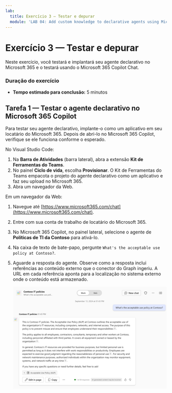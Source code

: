 ```yaml
---
lab:
  title: Exercício 3 — Testar e depurar
  module: 'LAB 04: Add custom knowledge to declarative agents using Microsoft Graph connectors and Visual Studio Code'
---
```


# Exercício 3 — Testar e depurar

Neste exercício, você testará e implantará seu agente declarativo no Microsoft 365 e o testará usando o Microsoft 365 Copilot Chat.

### Duração do exercício

- **Tempo estimado para conclusão:** 5 minutos

## Tarefa 1 — Testar o agente declarativo no Microsoft 365 Copilot

Para testar seu agente declarativo, implante-o como um aplicativo em seu locatário do Microsoft 365. Depois de abri-lo no Microsoft 365 Copilot, verifique se ele funciona conforme o esperado.

No Visual Studio Code:

1. Na **Barra de Atividades** (barra lateral), abra a extensão **Kit de Ferramentas do Teams**.
1. No painel **Ciclo de vida**, escolha **Provisionar**. O Kit de Ferramentas do Teams empacota o projeto do agente declarativo como um aplicativo e faz seu upload no Microsoft 365.
1. Abra um navegador da Web.

Em um navegador da Web:

1. Navegue até [https://www.microsoft365.com/chat](https://www.microsoft365.com/chat).
1. Entre com sua conta de trabalho de locatário do Microsoft 365.
1. No Microsoft 365 Copilot, no painel lateral, selecione o agente de **Políticas de TI da Contoso** para ativá-lo.
1. Na caixa de texto de bate-papo, pergunte `What's the acceptable use policy at Contoso?`.
1. Aguarde a resposta do agente. Observe como a resposta inclui referências ao conteúdo externo que o conector do Graph ingeriu. A URL em cada referência aponta para a localização no sistema externo onde o conteúdo está armazenado.

    ![Captura de tela do Microsoft 365 Copilot respondendo ao prompt de um usuário.](../media/LAB_04/3-copilot-response.png)